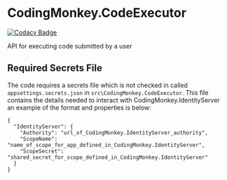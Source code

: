 # CodingMonkey.CodeExecutor

[![Codacy Badge](https://api.codacy.com/project/badge/Grade/ec10f9fa3a984930a7f9407a39c58079)](https://www.codacy.com/app/thomas.shipley/CodingMonkey.CodeExecutor?utm_source=github.com&amp;utm_medium=referral&amp;utm_content=tdshipley/CodingMonkey.CodeExecutor&amp;utm_campaign=Badge_Grade)

API for executing code submitted by a user

## Required Secrets File

The code requires a secrets file which is not checked in called ```appsettings.secrets.json``` in ```src\CodingMonkey.CodeExecutor```. This file contains the details needed to interact with CodingMonkey.IdentityServer an example of the format and properties is below:

```
{
  "IdentityServer": {
    "Authority": "url_of_CodingMonkey.IdentityServer_authority",
    "ScopeName": "name_of_scope_for_app_defined_in_CodingMonkey.IdentityServer",
    "ScopeSecret": "shared_secret_for_scope_defined_in_CodingMonkey.IdentityServer"
  }
}
```
